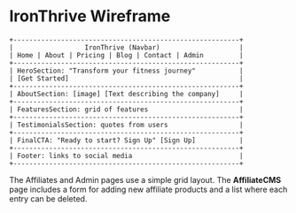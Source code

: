# IronThrive Wireframe

```
+---------------------------------------------------------+
|                  IronThrive (Navbar)                    |
| Home | About | Pricing | Blog | Contact | Admin         |
+---------------------------------------------------------+
| HeroSection: "Transform your fitness journey"           |
| [Get Started]                                           |
+---------------------------------------------------------+
| AboutSection: [image] [Text describing the company]     |
+---------------------------------------------------------+
| FeaturesSection: grid of features                       |
+---------------------------------------------------------+
| TestimonialsSection: quotes from users                  |
+---------------------------------------------------------+
| FinalCTA: "Ready to start? Sign Up" [Sign Up]           |
+---------------------------------------------------------+
| Footer: links to social media                           |
+---------------------------------------------------------+
```

The Affiliates and Admin pages use a simple grid layout. The **AffiliateCMS** page includes a form for adding new affiliate products and a list where each entry can be deleted.
